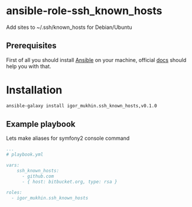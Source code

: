 # ansible-role-ssh_known_hosts

Add sites to ~/.ssh/known_hosts for Debian/Ubuntu

## Prerequisites

First of all you should install [Ansible](http://www.ansible.com/home) on your machine, official [docs](http://docs.ansible.com/intro_installation.html) should help you with that.

# Installation
```bash
ansible-galaxy install igor_mukhin.ssh_known_hosts,v0.1.0
```

## Example playbook

Lets make aliases for symfony2 console command

```yml
...
# playbook.yml

vars:
	ssh_known_hosts:
	  - github.com
	  - { host: bitbucket.org, type: rsa }

roles:
  - igor_mukhin.ssh_known_hosts

```
